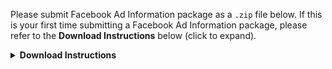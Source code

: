 Please submit Facebook Ad Information package as a `.zip` file below. If this is your first time submitting a Facebook Ad Information package, please refer to the **Download Instructions** below (click to expand).

<details class='secondary'>
<summary><strong>Download Instructions</strong></summary>

**Step 1**: Navigate to [Facebook Accounts Centre](https://accountscenter.facebook.com/info_and_permissions/dyi/)

**Step 2**: Choose the account you'd like to download data from. For this project, **choose the account you use most regularly to browse Facebook**.

**Step 3**: In response to **How much information do you want**? Select **Specific types of information**

**Step 4**: Scroll to the second-to-last item on the list and select **Ads Information**. Ensure no other information is selected.

**Step 5**: Download the data to your device.

**Step 6**: Choose:
- Date range – **All time**
- Format – **JSON**
- Media quality – **Low**

**Step 7**: Create files and wait for them to download. They might download automatically, or you might get an email notification to download the files when they are ready.

**Step 8**: In your downloads folder, a `.zip` file should have downloaded – likely labelled `facebook-<your user name>-<date>-<some id>`. This is the file you need to submit.

</details>

